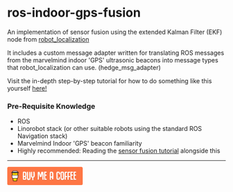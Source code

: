 # ros-indoor-gps-fusion

An implementation of sensor fusion using the extended Kalman Filter (EKF) node from [robot_localization](http://wiki.ros.org/robot_localization) 

It includes a custom message adapter written for translating ROS messages from the marvelmind indoor 'GPS' ultrasonic beacons into message types that robot_localization can use. (hedge_msg_adapter)

Visit the in-depth step-by-step tutorial for how to do something like this yourself [here!](https://github.com/methylDragon/ros-sensor-fusion-tutorial)



### Pre-Requisite Knowledge

- ROS
- Linorobot stack (or other suitable robots using the standard ROS Navigation stack)
- Marvelmind Indoor 'GPS' beacon familiarity
- Highly recommended: Reading the [sensor fusion tutorial](https://github.com/methylDragon/ros-sensor-fusion-tutorial) alongside this



---

[![Yeah! Buy the DRAGON a COFFEE!](./assets/COFFEE%20BUTTON%20%E3%83%BE(%C2%B0%E2%88%87%C2%B0%5E).png)](https://www.buymeacoffee.com/methylDragon)